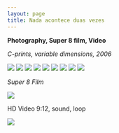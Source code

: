 ```yaml
---
layout: page
title: Nada acontece duas vezes
---
```


**Photography, Super 8 film, Video**

_C-prints, variable dimensions, 2006_

<img src="/public/vela.jpg">

<img src="/public/peixe vulto.jpg">

<img src="/public/sr. joao.jpg">

<img src="/public/Sra Manuela.jpg">

<img src="/public/2017 oneeyedroom focado2-FINAL.jpg">

<img src="/public/homemespelho-druck-110x160.jpg">

<img src="/public/casota privada.jpg">

<img src="/public/25atalho1_35mm.jpg">

<img src="/public/2017 madrid barajas limpo.jpg">

_Super 8 Film_

<img src="/public/2017super8 mesa.jpg">

HD Video 9:12, sound, loop

<img src="/public/video vela.jpg">
